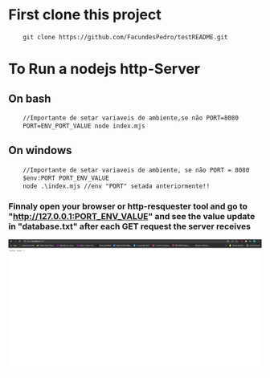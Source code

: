 # First clone this project
```
    git clone https://github.com/FacundesPedro/testREADME.git
```
# To Run a nodejs http-Server

## On bash
```
    //Importante de setar variaveis de ambiente,se não PORT=8080
    PORT=ENV_PORT_VALUE node index.mjs

```
## On windows
```
    //Importante de setar variaveis de ambiente, se não PORT = 8080
    $env:PORT PORT_ENV_VALUE
    node .\index.mjs //env "PORT" setada anteriormente!!
```
### Finnaly open your browser or http-resquester tool and go to "http://127.0.0.1:PORT_ENV_VALUE" and see the value update in "database.txt" after each GET request the server receives

<img src="print.png"></img>
